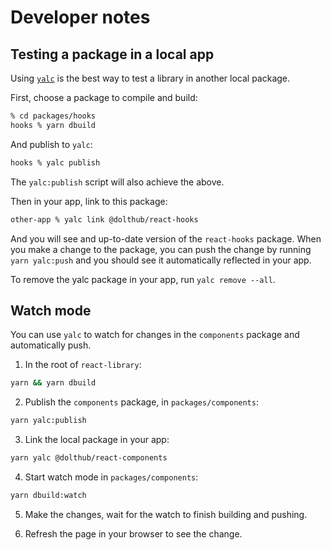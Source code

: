 # Developer notes

## Testing a package in a local app

Using [`yalc`](https://github.com/wclr/yalc) is the best way to test a library in another
local package.

First, choose a package to compile and build:

```zsh
% cd packages/hooks
hooks % yarn dbuild
```

And publish to `yalc`:

```zsh
hooks % yalc publish
```

The `yalc:publish` script will also achieve the above.

Then in your app, link to this package:

```zsh
other-app % yalc link @dolthub/react-hooks
```

And you will see and up-to-date version of the `react-hooks` package. When you make a
change to the package, you can push the change by running `yarn yalc:push` and you should
see it automatically reflected in your app.

To remove the yalc package in your app, run `yalc remove --all`.

## Watch mode

You can use `yalc` to watch for changes in the `components` package and automatically push.

1. In the root of `react-library`: 
```bash
yarn && yarn dbuild
```

2. Publish the `components` package, in `packages/components`:
```bash
yarn yalc:publish
```

3. Link the local package in your app:
```bash
yarn yalc @dolthub/react-components
```

4. Start watch mode in `packages/components`: 
```bash
yarn dbuild:watch
```

5. Make the changes, wait for the watch to finish building and pushing.

6. Refresh the page in your browser to see the change.